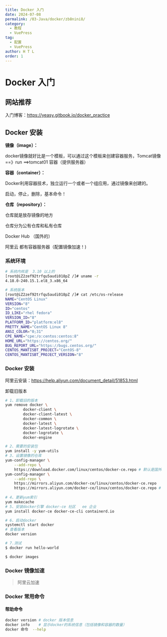 ```yaml
---
title: Docker 入门
date: 2024-07-08
permalink: /03-Java/docker/zb8nini8/
category:
  - 教程
  - VuePress
tag:
  - 配置
  - VuePress
author: H T L
order: 1
---
```




# Docker 入门



## 网站推荐

入门博客：https://yeasy.gitbook.io/docker_practice

## Docker 安装

**镜像（image）：**

docker镜像就好比是一个模板，可以通过这个模板来创建容器服务，Tomcat镜像==》run ==>tomcat01 容器（提供服务器）

**容器（container）：**

Docker利用容器技术，独立运行一个或者一个组应用，通过镜像来创建的。

启动，停止，删除，基本命令！

**仓库（repository）：**

仓库就是放存镜像的地方

仓库分为公有仓库和私有仓库

Docker Hub （国外的）

阿里云   都有容器服务器（配置镜像加速！)



### 系统环境

```sh
# 系统内核是  3.10 以上的
[root@iZ2zef92trfqu5audi018pZ /]# uname -r
4.18.0-240.15.1.el8_3.x86_64

# 系统版本
[root@iZ2zef92trfqu5audi018pZ /]# cat /etc/os-release 
NAME="CentOS Linux"
VERSION="8"
ID="centos"
ID_LIKE="rhel fedora"
VERSION_ID="8"
PLATFORM_ID="platform:el8"
PRETTY_NAME="CentOS Linux 8"
ANSI_COLOR="0;31"
CPE_NAME="cpe:/o:centos:centos:8"
HOME_URL="https://centos.org/"
BUG_REPORT_URL="https://bugs.centos.org/"
CENTOS_MANTISBT_PROJECT="CentOS-8"
CENTOS_MANTISBT_PROJECT_VERSION="8"
```

### Docker 安装

阿里云安装：https://help.aliyun.com/document_detail/51853.html

卸载旧版本

```sh
# 1、卸载旧的版本
yum remove docker \
        docker-client \
        docker-client-latest \
        docker-common \
        docker-latest \
        docker-latest-logrotate \
        docker-logrotate \
        docker-engine

# 2、需要的安装包
yum install -y yum-utils
# 3、设置镜像的仓库
yum-config-manager \
    --add-repo \
    https://download.docker.com/linux/centos/docker-ce.repo # 默认是国外的
yum-config-manager \
    --add-repo \
    https://mirrors.aliyun.com/docker-ce/linux/centos/docker-ce.repo
    https://mirrors.aliyun.com/docker-ce/linux/centos/docker-ce.repo # 阿里云
    
# 4、更新yum索引
yum makecache
# 5、安装docker引擎 docker-ce 社区   ee 企业
yum install docker-ce docker-ce-cli containerd.io

# 6、启动docker
systemctl start docker
# 查看版本
docker version

# 7.测试
$ docker run hello-world

$ docker images
```





### Docker 镜像加速

>  阿里云加速





### Docker 常用命令

#### 帮助命令

```sh
docker version # docker 版本信息
docker info    # 显示docker的系统信息（包括镜像和容器的数量）
docker 命令  --help 
```

























